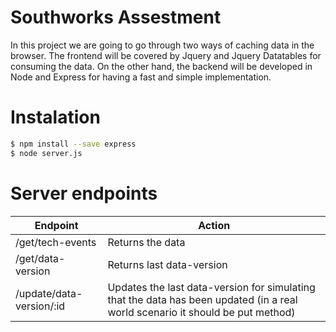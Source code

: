 # Southworks Assestment
In this project we are going to go through two ways of caching data in the browser.
The frontend will be covered by Jquery and Jquery Datatables  for consuming the data.
On the other hand, the backend will be developed in Node and Express for having a fast and simple implementation.
# Instalation
```sh
$ npm install --save express
$ node server.js
```
# Server endpoints
| Endpoint | Action |
| -------- | ------ |
| /get/tech-events | Returns the data  |
| /get/data-version | Returns last data-version |
| /update/data-version/:id | Updates the last data-version for simulating that the data has been updated  (in a real world scenario it should be put method)|

